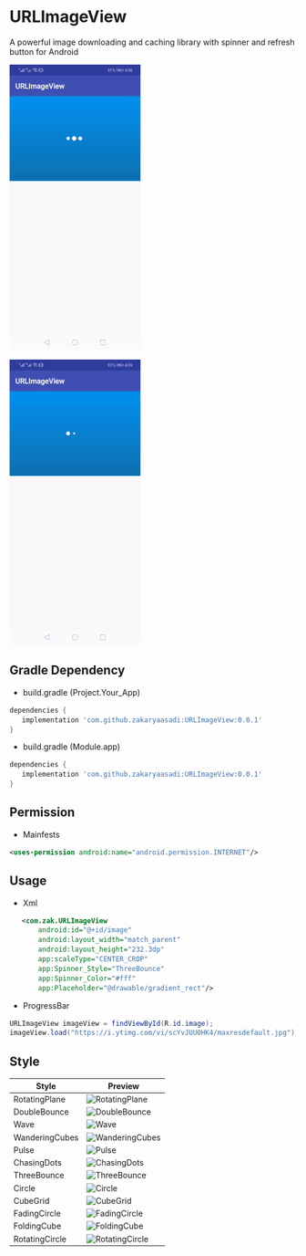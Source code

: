 # URLImageView

A powerful image downloading and caching library with spinner and refresh button for Android


![](1.gif)

![](2.gif)

## Gradle Dependency

- build.gradle (Project.Your_App)
 ``` gradle
dependencies {
    implementation 'com.github.zakaryaasadi:URLImageView:0.0.1'
 }
 ```
 - build.gradle (Module.app)
 ``` gradle
dependencies {
    implementation 'com.github.zakaryaasadi:URLImageView:0.0.1'
 }
 ```
## Permission
- Mainfests

 ```xml
<uses-permission android:name="android.permission.INTERNET"/>       
```

## Usage
- Xml

 ```xml
    <com.zak.URLImageView
        android:id="@+id/image"
        android:layout_width="match_parent"
        android:layout_height="232.3dp"
        app:scaleType="CENTER_CROP"
        app:Spinner_Style="ThreeBounce"
        app:Spinner_Color="#fff"
        app:Placeholder="@drawable/gradient_rect"/>       
```
 
- ProgressBar

 ```java
URLImageView imageView = findViewById(R.id.image);
imageView.load("https://i.ytimg.com/vi/scYvJUUOHK4/maxresdefault.jpg");
```

## Style

Style | Preview
------------     |   -------------
RotatingPlane    | <img src='https://raw.githubusercontent.com/ybq/AndroidSpinKit/master/art/RotatingPlane.gif' alt='RotatingPlane' width="90px" height="90px"/>
DoubleBounce     | <img src='https://raw.githubusercontent.com/ybq/AndroidSpinKit/master/art/DoubleBounce.gif' alt='DoubleBounce' width="90px" height="90px"/>
Wave             | <img src='https://raw.githubusercontent.com/ybq/AndroidSpinKit/master/art/Wave.gif' alt='Wave' width="90px" height="90px"/>
WanderingCubes   | <img src='https://raw.githubusercontent.com/ybq/AndroidSpinKit/master/art/WanderingCubes.gif' alt='WanderingCubes' width="90px" height="90px"/>
Pulse            | <img src='https://raw.githubusercontent.com/ybq/AndroidSpinKit/master/art/Pulse.gif' alt='Pulse' width="90px" height="90px"/>
ChasingDots      | <img src='https://raw.githubusercontent.com/ybq/AndroidSpinKit/master/art/ChasingDots.gif' alt='ChasingDots' width="90px" height="90px"/>
ThreeBounce      | <img src='https://raw.githubusercontent.com/ybq/AndroidSpinKit/master/art/ThreeBounce.gif' alt='ThreeBounce' width="90px" height="90px"/>
Circle           | <img src='https://raw.githubusercontent.com/ybq/AndroidSpinKit/master/art/Circle.gif' alt='Circle' width="90px" height="90px"/>
CubeGrid         | <img src='https://raw.githubusercontent.com/ybq/AndroidSpinKit/master/art/CubeGrid.gif' alt='CubeGrid' width="90px" height="90px"/>
FadingCircle     | <img src='https://raw.githubusercontent.com/ybq/AndroidSpinKit/master/art/FadingCircle.gif' alt='FadingCircle' width="90px" height="90px"/>
FoldingCube      | <img src='https://raw.githubusercontent.com/ybq/AndroidSpinKit/master/art/FoldingCube.gif' alt='FoldingCube' width="90px" height="90px"/>
RotatingCircle   | <img src='https://raw.githubusercontent.com/ybq/AndroidSpinKit/master/art/RotatingCircle.gif' alt='RotatingCircle' width="90px" height="90px"/>
